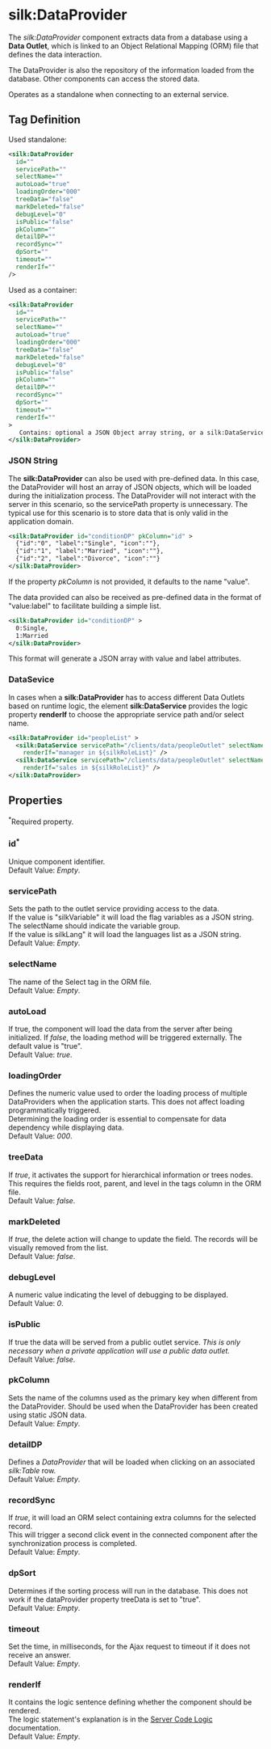 # silk:DataProvider
The *silk:DataProvider* component extracts data from a database using a **Data Outlet**, which is linked to an Object Relational Mapping (ORM) file that defines the data interaction.

The DataProvider is also the repository of the information loaded from the database. Other components can access the stored data.

Operates as a standalone when connecting to an external service.

## Tag Definition
Used standalone:
```xml
<silk:DataProvider
  id=""
  servicePath=""
  selectName=""
  autoLoad="true"
  loadingOrder="000"
  treeData="false"
  markDeleted="false"
  debugLevel="0"
  isPublic="false"
  pkColumn=""
  detailDP=""
  recordSync=""
  dpSort=""
  timeout=""
  renderIf=""
/>
```
Used as a container:
```xml
<silk:DataProvider
  id=""
  servicePath=""
  selectName=""
  autoLoad="true"
  loadingOrder="000"
  treeData="false"
  markDeleted="false"
  debugLevel="0"
  isPublic="false"
  pkColumn=""
  detailDP=""
  recordSync=""
  dpSort=""
  timeout=""
  renderIf=""
>
   Contains: optional a JSON Object array string, or a silk:DataService element.
</silk:DataProvider>
```

### JSON String
 
The **silk:DataProvider** can also be used with pre-defined data. In this case, the DataProvider will host an array of JSON objects, which will be loaded during the initialization process. The DataProvider will not interact with the server in this scenario, so the servicePath property is unnecessary. The typical use for this scenario is to store data that is only valid in the application domain.

```xml
<silk:DataProvider id="conditionDP" pkColumn="id" >
  {"id":"0", "label":"Single", "icon":""},
  {"id":"1", "label":"Married", "icon":""},
  {"id":"2", "label":"Divorce", "icon":""}
</silk:DataProvider>
```

If the property *pkColumn* is not provided, it defaults to the name "value".

The data provided can also be received as pre-defined data in the format of "value:label" to facilitate building a simple list.

```xml
<silk:DataProvider id="conditionDP" >
  0:Single,
  1:Married
</silk:DataProvider>
```

This format will generate a JSON array with value and label attributes.

### DataSevice

In cases when a **silk:DataProvider** has to access different Data Outlets based on runtime logic, the element **silk:DataService** provides the logic property **renderIf** to choose the appropriate service path and/or select name.

```xml
<silk:DataProvider id="peopleList" >
  <silk:DataService servicePath="/clients/data/peopleOutlet" selectName="allClients"
    renderIf="manager in ${silkRoleList}" />
  <silk:DataService servicePath="/clients/data/peopleOutlet" selectName="activeClients"
    renderIf="sales in ${silkRoleList}" />
</silk:DataProvider>
```

## Properties 
<sup>*</sup>Required property.
### id<sup>*</sup>
Unique component identifier.<br>Default Value: *Empty*.
### servicePath
Sets the path to the outlet service providing access to the data.<br>If the value is "silkVariable" it will load the flag variables as a JSON string. The selectName should indicate the variable group.<br>If the value is silkLang" it will load the languages list as a JSON string.<br>Default Value: *Empty*.
### selectName
The name of the Select tag in the ORM file.<br>Default Value: *Empty*.
### autoLoad
If true, the component will load the data from the server after being initialized. If _false_, the loading method will be triggered externally. The default value is "true".<br>Default Value: *true*.
### loadingOrder
Defines the numeric value used to order the loading process of multiple DataProviders when the application starts. This does not affect loading programmatically triggered.<br>Determining the loading order is essential to compensate for data dependency while displaying data.<br>Default Value: *000*.
### treeData
If _true_, it activates the support for hierarchical information or trees nodes. This requires the fields root, parent, and level in the tags column in the ORM file.<br>Default Value: *false*.
### markDeleted
If _true_, the delete action will change to update the field. The records will be visually removed from the list.<br>Default Value: *false*.
### debugLevel
A numeric value indicating the level of debugging to be displayed.<br>Default Value: *0*.
### isPublic
If true the data will be served from a public outlet service. *This is only necessary when a private application will use a public data outlet.*<br>Default Value: *false*.
### pkColumn
Sets the name of the columns used as the primary key when different from the DataProvider.  Should be used when the DataProvider has been created using static JSON data.<br>Default Value: *Empty*.
### detailDP
Defines a *DataProvider* that will be loaded when clicking on an associated *silk:Table* row.<br>Default Value: *Empty*.
### recordSync
If _true_, it will load an ORM select containing extra columns for the selected record.<br>This will trigger a second click event in the connected component after the synchronization process is completed.<br>Default Value: *Empty*.
### dpSort
Determines if the sorting process will run in the database. This does not work if the dataProvider property treeData is set to "true".<br>Default Value: *Empty*.
### timeout
Set the time, in milliseconds, for the Ajax request to timeout if it does not receive an answer.<br>Default Value: *Empty*.
### renderIf
It contains the logic sentence defining whether the component should be rendered.<br>The logic statement's explanation is in the <a href="how_to/server_code_logic.md">Server Code Logic</a> documentation.<br>Default Value: *Empty*.
